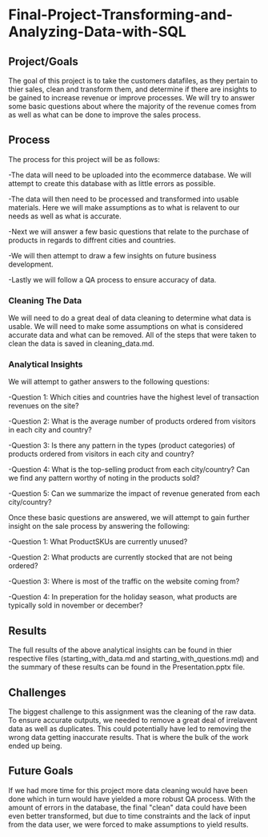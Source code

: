 # Final-Project-Transforming-and-Analyzing-Data-with-SQL

## Project/Goals

The goal of this project is to take the customers datafiles, as they pertain to thier sales, clean and transform them, and determine if there are insights to be gained to increase revenue or improve processes. We will try to answer some basic questions about where the majority of the revenue comes from as well as what can be done to improve the sales process. 

## Process

The process for this project will be as follows:

-The data will need to be uploaded into the ecommerce database. We will attempt to create this database with as little errors as possible.

-The data will then need to be processed and transformed into usable materials. Here we will make assumptions as to what is relavent to our needs as well as what is accurate. 

-Next we will answer a few basic questions that relate to the purchase of products in regards to diffrent cities and countries.

-We will then attempt to draw a few insights on future business development.

-Lastly we will follow a QA process to ensure accuracy of data.

### Cleaning The Data

We will need to do a great deal of data cleaning to determine what data is usable. We will need to make some assumptions on what is considered accurate data and what can be removed. All of the steps that were taken to clean the data is saved in cleaning_data.md.

### Analytical Insights

We will attempt to gather answers to the following questions:

-Question 1: Which cities and countries have the highest level of transaction revenues on the site?

-Question 2: What is the average number of products ordered from visitors in each city and country?

-Question 3: Is there any pattern in the types (product categories) of products ordered from visitors in each city and country?

-Question 4: What is the top-selling product from each city/country? Can we find any pattern worthy of noting in the products sold?

-Question 5: Can we summarize the impact of revenue generated from each city/country?

Once these basic questions are answered, we will attempt to gain further insight on the sale process by answering the following:

-Question 1: What ProductSKUs are currently unused?

-Question 2: What products are currently stocked that are not being ordered?

-Question 3: Where is most of the traffic on the website coming from?

-Question 4: In preperation for the holiday season, what products are typically sold in november or december?

## Results

The full results of the above analytical insights can be found in thier respective files (starting_with_data.md and starting_with_questions.md) and the summary of these results can be found in the Presentation.pptx file.

## Challenges 

The biggest challenge to this assignment was the cleaning of the raw data. To ensure accurate outputs, we needed to remove a great deal of irrelavent data as well as duplicates. This could potentially have led to removing the wrong data getting inaccurate results. That is where the bulk of the work ended up being. 

## Future Goals

If we had more time for this project more data cleaning would have been done which in turn would have yielded a more robust QA process. With the amount of errors in the database, the final "clean" data could have been even better transformed, but due to time constraints and the lack of input from the data user, we were forced to make assumptions to yield results. 
